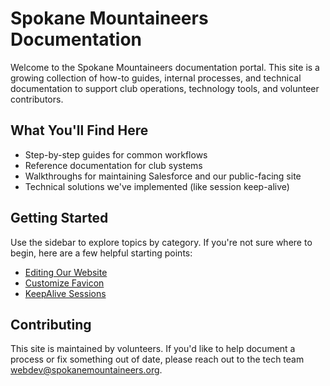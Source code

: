 # Spokane Mountaineers Documentation

Welcome to the Spokane Mountaineers documentation portal.
This site is a growing collection of how-to guides, internal processes,
and technical documentation to support club operations, technology tools, and volunteer contributors.

## What You'll Find Here

- Step-by-step guides for common workflows
- Reference documentation for club systems
- Walkthroughs for maintaining Salesforce and our public-facing site
- Technical solutions we've implemented (like session keep-alive)

## Getting Started

Use the sidebar to explore topics by category. If you're not sure where to begin, here are a few helpful starting points:

- [Editing Our Website](how-to-guides/website-editing.md)
- [Customize Favicon](how-to-guides/update-experience-cloud-favicon.md)
- [KeepAlive Sessions](how-to-guides/keepalive-sessions.md)

## Contributing

This site is maintained by volunteers.
If you'd like to help document a process or fix something out of date, please reach out to the tech team [webdev@spokanemountaineers.org](mailto:webdev@spokanemountaineers.org).
